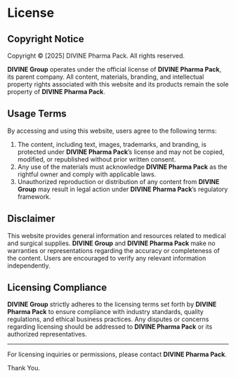 # License

## Copyright Notice

Copyright © [2025] DIVINE Pharma Pack. All rights reserved.

**DIVINE Group** operates under the official license of **DIVINE Pharma Pack**, its parent company. All content, materials, branding, and intellectual property rights associated with this website and its products remain the sole property of **DIVINE Pharma Pack**.

## Usage Terms

By accessing and using this website, users agree to the following terms:

1. The content, including text, images, trademarks, and branding, is protected under **DIVINE Pharma Pack**’s license and may not be copied, modified, or republished without prior written consent.
2. Any use of the materials must acknowledge **DIVINE Pharma Pack** as the rightful owner and comply with applicable laws.
3. Unauthorized reproduction or distribution of any content from **DIVINE Group** may result in legal action under **DIVINE Pharma Pack**’s regulatory framework.

## Disclaimer

This website provides general information and resources related to medical and surgical supplies. **DIVINE Group** and **DIVINE Pharma Pack** make no warranties or representations regarding the accuracy or completeness of the content. Users are encouraged to verify any relevant information independently.

## Licensing Compliance

**DIVINE Group** strictly adheres to the licensing terms set forth by **DIVINE Pharma Pack** to ensure compliance with industry standards, quality regulations, and ethical business practices. Any disputes or concerns regarding licensing should be addressed to **DIVINE Pharma Pack** or its authorized representatives.

---

For licensing inquiries or permissions, please contact **DIVINE Pharma Pack**.

Thank You.